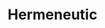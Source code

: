---
title: 'Hermeneutic'
order: 2
template: coltrane/group-nav.html
active: disabled
publish_date: 2024-07-30 20:20:01
---